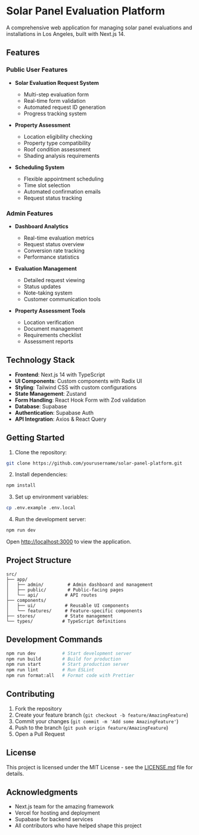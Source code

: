 # Solar Panel Evaluation Platform

A comprehensive web application for managing solar panel evaluations and installations in Los Angeles, built with Next.js 14.

## Features

### Public User Features
- **Solar Evaluation Request System**
  - Multi-step evaluation form
  - Real-time form validation
  - Automated request ID generation
  - Progress tracking system

- **Property Assessment**
  - Location eligibility checking
  - Property type compatibility
  - Roof condition assessment
  - Shading analysis requirements

- **Scheduling System**
  - Flexible appointment scheduling
  - Time slot selection
  - Automated confirmation emails
  - Request status tracking

### Admin Features
- **Dashboard Analytics**
  - Real-time evaluation metrics
  - Request status overview
  - Conversion rate tracking
  - Performance statistics

- **Evaluation Management**
  - Detailed request viewing
  - Status updates
  - Note-taking system
  - Customer communication tools

- **Property Assessment Tools**
  - Location verification
  - Document management
  - Requirements checklist
  - Assessment reports

## Technology Stack

- **Frontend**: Next.js 14 with TypeScript
- **UI Components**: Custom components with Radix UI
- **Styling**: Tailwind CSS with custom configurations
- **State Management**: Zustand
- **Form Handling**: React Hook Form with Zod validation
- **Database**: Supabase
- **Authentication**: Supabase Auth
- **API Integration**: Axios & React Query

## Getting Started

1. Clone the repository:

```bash
git clone https://github.com/yourusername/solar-panel-platform.git
```

2. Install dependencies:
```bash
npm install
```

3. Set up environment variables:
```bash
cp .env.example .env.local
```

4. Run the development server:
```bash
npm run dev
```

Open [http://localhost:3000](http://localhost:3000) to view the application.

## Project Structure

```
src/
├── app/
│   ├── admin/         # Admin dashboard and management
│   ├── public/        # Public-facing pages
│   └── api/          # API routes
├── components/
│   ├── ui/           # Reusable UI components
│   └── features/     # Feature-specific components
├── stores/           # State management
└── types/           # TypeScript definitions
```

## Development Commands

```bash
npm run dev          # Start development server
npm run build        # Build for production
npm run start        # Start production server
npm run lint         # Run ESLint
npm run format:all   # Format code with Prettier
```

## Contributing

1. Fork the repository
2. Create your feature branch (`git checkout -b feature/AmazingFeature`)
3. Commit your changes (`git commit -m 'Add some AmazingFeature'`)
4. Push to the branch (`git push origin feature/AmazingFeature`)
5. Open a Pull Request

## License

This project is licensed under the MIT License - see the [LICENSE.md](LICENSE.md) file for details.

## Acknowledgments

- Next.js team for the amazing framework
- Vercel for hosting and deployment
- Supabase for backend services
- All contributors who have helped shape this project
